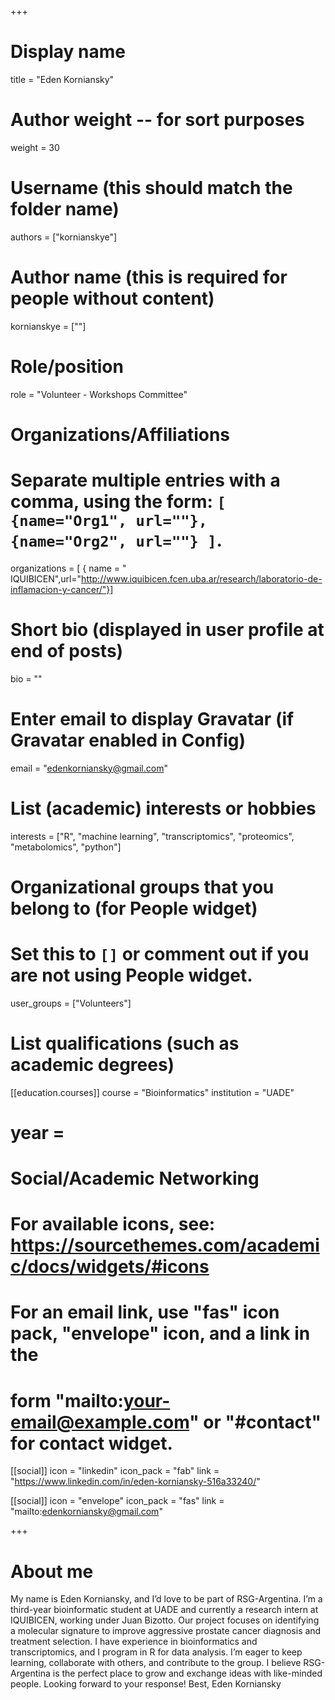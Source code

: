 +++
# Display name
title = "Eden Korniansky"

# Author weight -- for sort purposes
weight = 30

# Username (this should match the folder name)
authors = ["kornianskye"]

# Author name (this is required for people without content)
kornianskye = [""]

# Role/position
role = "Volunteer - Workshops Committee"

# Organizations/Affiliations
#   Separate multiple entries with a comma, using the form: `[ {name="Org1", url=""}, {name="Org2", url=""} ]`.
organizations = [ { name = " IQUIBICEN",url="http://www.iquibicen.fcen.uba.ar/research/laboratorio-de-inflamacion-y-cancer/"}] 

# Short bio (displayed in user profile at end of posts)
bio = ""

# Enter email to display Gravatar (if Gravatar enabled in Config)
email = "edenkorniansky@gmail.com"

# List (academic) interests or hobbies
interests = ["R", "machine learning", "transcriptomics", "proteomics", "metabolomics", "python"]

# Organizational groups that you belong to (for People widget)
#   Set this to `[]` or comment out if you are not using People widget.
user_groups = ["Volunteers"]

# List qualifications (such as academic degrees)

[[education.courses]]
course = "Bioinformatics"
institution = "UADE"
# year = 



# Social/Academic Networking
# For available icons, see: https://sourcethemes.com/academic/docs/widgets/#icons
#   For an email link, use "fas" icon pack, "envelope" icon, and a link in the
#   form "mailto:your-email@example.com" or "#contact" for contact widget.

[[social]]
  icon = "linkedin"
  icon_pack = "fab"
  link = "https://www.linkedin.com/in/eden-korniansky-516a33240/"

[[social]]
  icon = "envelope"
  icon_pack = "fas"
  link = "mailto:edenkorniansky@gmail.com"




+++

# About me 

 My name is Eden Korniansky, and I’d love to be part of RSG-Argentina. I’m a third-year bioinformatic student at UADE and currently a research intern at IQUIBICEN, working under Juan Bizotto. Our project focuses on identifying a molecular signature to improve aggressive prostate cancer diagnosis and treatment selection.  I have experience in bioinformatics and transcriptomics, and I program in R for data analysis. I’m eager to keep learning, collaborate with others, and contribute to the group. I believe RSG-Argentina is the perfect place to grow and exchange ideas with like-minded people.  Looking forward to your response!  Best, Eden Korniansky